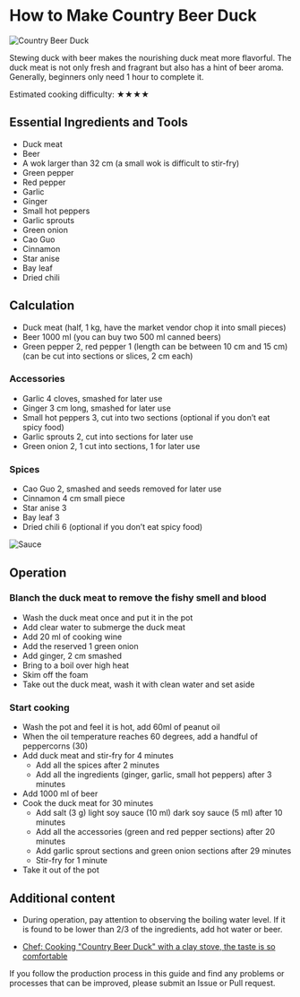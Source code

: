 # How to Make Country Beer Duck

![Country Beer Duck](https://jphuang-image.oss-cn-beijing.aliyuncs.com/beer/duck/%E6%88%90%E5%93%812.jpg)

Stewing duck with beer makes the nourishing duck meat more flavorful. The duck meat is not only fresh and fragrant but also has a hint of beer aroma. Generally, beginners only need 1 hour to complete it.

Estimated cooking difficulty: ★★★★

## Essential Ingredients and Tools

- Duck meat
- Beer
- A wok larger than 32 cm (a small wok is difficult to stir-fry)
- Green pepper
- Red pepper
- Garlic
- Ginger
- Small hot peppers
- Garlic sprouts
- Green onion
- Cao Guo
- Cinnamon
- Star anise
- Bay leaf
- Dried chili

## Calculation

- Duck meat (half, 1 kg, have the market vendor chop it into small pieces)
- Beer 1000 ml (you can buy two 500 ml canned beers)
- Green pepper 2, red pepper 1 (length can be between 10 cm and 15 cm) (can be cut into sections or slices, 2 cm each)

### Accessories

- Garlic 4 cloves, smashed for later use
- Ginger 3 cm long, smashed for later use
- Small hot peppers 3, cut into two sections (optional if you don’t eat spicy food)
- Garlic sprouts 2, cut into sections for later use
- Green onion 2, 1 cut into sections, 1 for later use

### Spices

- Cao Guo 2, smashed and seeds removed for later use
- Cinnamon 4 cm small piece
- Star anise 3
- Bay leaf 3
- Dried chili 6 (optional if you don’t eat spicy food)

![Sauce](https://jphuang-image.oss-cn-beijing.aliyuncs.com/beer/duck/%E5%A4%87%E6%96%99.jpg)

## Operation

### Blanch the duck meat to remove the fishy smell and blood

- Wash the duck meat once and put it in the pot
- Add clear water to submerge the duck meat
- Add 20 ml of cooking wine
- Add the reserved 1 green onion
- Add ginger, 2 cm smashed
- Bring to a boil over high heat
- Skim off the foam
- Take out the duck meat, wash it with clean water and set aside

### Start cooking

- Wash the pot and feel it is hot, add 60ml of peanut oil
- When the oil temperature reaches 60 degrees, add a handful of peppercorns (30)
- Add duck meat and stir-fry for 4 minutes
  - Add all the spices after 2 minutes
  - Add all the ingredients (ginger, garlic, small hot peppers) after 3 minutes
- Add 1000 ml of beer
- Cook the duck meat for 30 minutes
  - Add salt (3 g) light soy sauce (10 ml) dark soy sauce (5 ml) after 10 minutes
  - Add all the accessories (green and red pepper sections) after 20 minutes
  - Add garlic sprout sections and green onion sections after 29 minutes
  - Stir-fry for 1 minute
- Take it out of the pot

## Additional content

- During operation, pay attention to observing the boiling water level. If it is found to be lower than 2/3 of the ingredients, add hot water or beer.

- [Chef: Cooking "Country Beer Duck" with a clay stove, the taste is so comfortable](https://www.bilibili.com/video/BV1R4411u7po?spm_id_from=333.999.0.0)

If you follow the production process in this guide and find any problems or processes that can be improved, please submit an Issue or Pull request.
